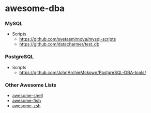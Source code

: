 # awesome-dba

### MySQL

* Scripts
    * https://github.com/svetasmirnova/mysql-scripts
    * https://github.com/datacharmer/test_db

### PostgreSQL

* Scripts
    * https://github.com/JohnArchieMckown/PostgreSQL-DBA-tools/

### Other Awesome Lists

* [awesome-shell](https://github.com/ggreer/the_silver_searcher)
* [awesome-fish](https://github.com/jorgebucaran/awesome-fish)
* [awesome-zsh](https://github.com/unixorn/awesome-zsh-plugins)
